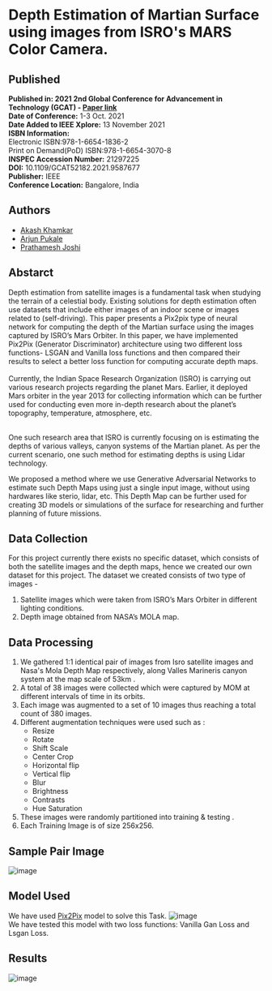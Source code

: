 # Depth Estimation of Martian Surface using images from ISRO's MARS Color Camera.

<h2>Published</h2>

**Published in: 2021 2nd Global Conference for Advancement in Technology (GCAT) - [Paper link](https://ieeexplore.ieee.org/document/9587677)<br>
Date of Conference:** 1-3 Oct. 2021<br>
**Date Added to IEEE Xplore:** 13 November 2021<br>
**ISBN Information:<br>**
Electronic ISBN:978-1-6654-1836-2<br>
Print on Demand(PoD) ISBN:978-1-6654-3070-8<br>
**INSPEC Accession Number:** 21297225<br>
**DOI:** 10.1109/GCAT52182.2021.9587677<br>
**Publisher:** IEEE<br>
**Conference Location:** Bangalore, India<br>

<h2>Authors</h2>

- [Akash Khamkar](https://github.com/AkashKhamkar)
- [Arjun Pukale](https://github.com/ArjunPukale)
- [Prathamesh Joshi](https://github.com/prathamesh1499)

<h2>Abstarct</h2>
Depth estimation from satellite images is a fundamental task when studying the terrain of a celestial body. Existing solutions for depth estimation often use datasets that include either images of an indoor scene or images related to (self-driving). This paper presents a Pix2pix type of neural network for computing the depth of the Martian surface using the images captured by ISRO’s Mars Orbiter. In this paper, we have implemented Pix2Pix (Generator Discriminator) architecture using two different loss functions- LSGAN and Vanilla loss functions and then compared their results to select a better loss function for computing accurate depth maps.<br><br>
Currently, the Indian Space Research Organization (ISRO) is carrying out various research projects regarding the planet Mars. Earlier, it deployed Mars orbiter in the year 2013 for collecting information which can be further used for conducting even more in-depth research about the planet’s topography, temperature, atmosphere, etc.<br><br>

One such research area that ISRO is currently focusing on is estimating the depths of various valleys, canyon systems of the Martian planet. As per the current scenario, one such method for estimating depths is using Lidar technology.

We proposed a method where we use Generative Adversarial Networks to estimate such Depth Maps using just a single input image, without using hardwares like sterio, lidar, etc. This Depth Map can be further used for creating 3D models or simulations of the surface for researching and further planning of future missions.

<h2>Data Collection</h2>
For this project currently there exists no specific dataset, which consists of both the satellite images and the depth maps, hence we created our own dataset for this project.
The dataset we created consists of two type of images -

1. Satellite images which were taken from ISRO’s Mars Orbiter in different lighting conditions.
2. Depth image obtained from NASA’s MOLA map.

<h2>Data Processing</h2>

1. We gathered 1:1 identical pair of images from Isro satellite images and Nasa's Mola Depth Map respectively, along Valles Marineris canyon system at the map scale of 53km .
2. A total of 38 images were collected which were captured by MOM at different intervals of time in its orbits.
3. Each image was augmented to a set of 10 images thus reaching a total count of 380 images.
4. Different augmentation techniques were used such as :
   - Resize
   - Rotate
   - Shift Scale
   - Center Crop
   - Horizontal flip
   - Vertical flip
   - Blur
   - Brightness
   - Contrasts
   - Hue Saturation
5. These images were randomly partitioned into training  & testing  .
6. Each Training Image is of size 256x256.

<h2>Sample Pair Image</h2>

![image](https://user-images.githubusercontent.com/34622497/154837542-54fbdea5-266a-468d-a4a2-245bc82ae23b.png)

<h2> Model Used</h2>

We have used [Pix2Pix](https://github.com/junyanz/pytorch-CycleGAN-and-pix2pix) model to solve this Task.
![image](https://user-images.githubusercontent.com/34622497/154837781-11eb10ed-b56a-4511-bd06-41938ce442ca.png)<br>
We have tested this model with two loss functions: Vanilla Gan Loss and Lsgan Loss.

<h2>Results</h2>

![image](https://user-images.githubusercontent.com/34622497/154837905-35a66a2d-8113-444f-97e6-2d7e278781fc.png)
